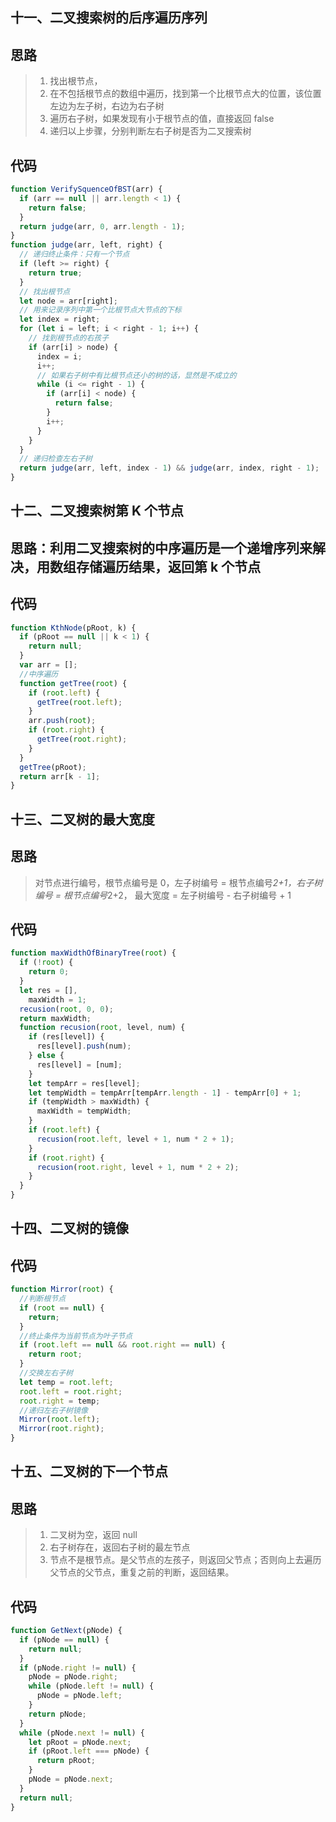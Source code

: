 ## 十一、二叉搜索树的后序遍历序列

## 思路

> 1. 找出根节点，
> 2. 在不包括根节点的数组中遍历，找到第一个比根节点大的位置，该位置左边为左子树，右边为右子树
> 3. 遍历右子树，如果发现有小于根节点的值，直接返回 false
> 4. 递归以上步骤，分别判断左右子树是否为二叉搜索树

## 代码

```js
function VerifySquenceOfBST(arr) {
  if (arr == null || arr.length < 1) {
    return false;
  }
  return judge(arr, 0, arr.length - 1);
}
function judge(arr, left, right) {
  // 递归终止条件：只有一个节点
  if (left >= right) {
    return true;
  }
  // 找出根节点
  let node = arr[right];
  // 用来记录序列中第一个比根节点大节点的下标
  let index = right;
  for (let i = left; i < right - 1; i++) {
    // 找到根节点的右孩子
    if (arr[i] > node) {
      index = i;
      i++;
      // 如果右子树中有比根节点还小的树的话，显然是不成立的
      while (i <= right - 1) {
        if (arr[i] < node) {
          return false;
        }
        i++;
      }
    }
  }
  // 递归检查左右子树
  return judge(arr, left, index - 1) && judge(arr, index, right - 1);
}
```

## 十二、二叉搜索树第 K 个节点

## 思路：利用二叉搜索树的中序遍历是一个递增序列来解决，用数组存储遍历结果，返回第 k 个节点

## 代码

```js
function KthNode(pRoot, k) {
  if (pRoot == null || k < 1) {
    return null;
  }
  var arr = [];
  //中序遍历
  function getTree(root) {
    if (root.left) {
      getTree(root.left);
    }
    arr.push(root);
    if (root.right) {
      getTree(root.right);
    }
  }
  getTree(pRoot);
  return arr[k - 1];
}
```

## 十三、二叉树的最大宽度

## 思路

> 对节点进行编号，根节点编号是 0，左子树编号 = 根节点编号*2+1，右子树编号 = 根节点编号*2+2，
> 最大宽度 = 左子树编号 - 右子树编号 + 1

## 代码

```js
function maxWidthOfBinaryTree(root) {
  if (!root) {
    return 0;
  }
  let res = [],
    maxWidth = 1;
  recusion(root, 0, 0);
  return maxWidth;
  function recusion(root, level, num) {
    if (res[level]) {
      res[level].push(num);
    } else {
      res[level] = [num];
    }
    let tempArr = res[level];
    let tempWidth = tempArr[tempArr.length - 1] - tempArr[0] + 1;
    if (tempWidth > maxWidth) {
      maxWidth = tempWidth;
    }
    if (root.left) {
      recusion(root.left, level + 1, num * 2 + 1);
    }
    if (root.right) {
      recusion(root.right, level + 1, num * 2 + 2);
    }
  }
}
```

## 十四、二叉树的镜像

## 代码

```js
function Mirror(root) {
  //判断根节点
  if (root == null) {
    return;
  }
  //终止条件为当前节点为叶子节点
  if (root.left == null && root.right == null) {
    return root;
  }
  //交换左右子树
  let temp = root.left;
  root.left = root.right;
  root.right = temp;
  //递归左右子树镜像
  Mirror(root.left);
  Mirror(root.right);
}
```

## 十五、二叉树的下一个节点

## 思路

> 1. 二叉树为空，返回 null
> 2. 右子树存在，返回右子树的最左节点
> 3. 节点不是根节点。是父节点的左孩子，则返回父节点；否则向上去遍历父节点的父节点，重复之前的判断，返回结果。

## 代码

```js
function GetNext(pNode) {
  if (pNode == null) {
    return null;
  }
  if (pNode.right != null) {
    pNode = pNode.right;
    while (pNode.left != null) {
      pNode = pNode.left;
    }
    return pNode;
  }
  while (pNode.next != null) {
    let pRoot = pNode.next;
    if (pRoot.left === pNode) {
      return pRoot;
    }
    pNode = pNode.next;
  }
  return null;
}
```
